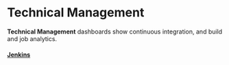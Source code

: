 # Technical Management

**Technical Management** dashboards show continuous integration, and build and job analytics.

#### [Jenkins](jenkins.md)


